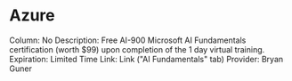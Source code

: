 # Azure

Column: No
Description: Free AI-900 Microsoft AI Fundamentals certification (worth $99) upon completion of the 1 day virtual training.
Expiration: Limited Time
Link: Link ("AI Fundamentals" tab)
Provider: Bryan Guner